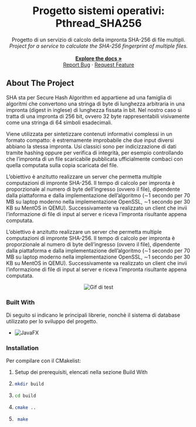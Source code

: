<div align="center">
  <h1 align="center">Progetto sistemi operativi: Pthread_SHA256</h1>

  <p align="center">
    Progetto di un servizio di calcolo della impronta SHA-256 di file multipli.
    <br />
    <i>Project for a service to calculate the SHA-256 fingerprint of multiple files.</i>
    <br />
    <br />
    <a href="https://github.com/lorenzogasparini/ProgettoIngegneriaSw/tree/main/doc"><strong>Explore the docs »</strong></a>
    <br />
    <a href="https://github.com/lorenzogasparini/ProgettoIngegneriaSw/issues/new?labels=bug&template=bug-report---.md">Report Bug</a>
    &middot;
    <a href="https://github.com/lorenzogasparini/ProgettoIngegneriaSw/issues/new?labels=enhancement&template=feature-request---.md">Request Feature</a>
  </p>
</div>

<!-- TABLE OF CONTENTS
<details>
  <summary>Table of Contents</summary>
  <ol>
    <li>
      <a href="#about-the-project">About The Project</a>
      <ul>
        <li><a href="#built-with">Built With</a></li>
      </ul>
    </li>
    <li>
      <a href="#getting-started">Getting Started</a>
      <ul>
        <li><a href="#prerequisites">Prerequisites</a></li>
        <li><a href="#installation">Installation</a></li>
      </ul>
    </li>
    <li><a href="#usage">Usage</a></li>
    <li><a href="#roadmap">Roadmap</a></li>
    <li><a href="#contributing">Contributing</a></li>
    <li><a href="#license">License</a></li>
    <li><a href="#contact">Contact</a></li>
    <li><a href="#acknowledgments">Acknowledgments</a></li>
  </ol>
</details>
-->

<!-- ABOUT THE PROJECT -->
## About The Project

SHA sta per Secure Hash Algorithm ed appartiene ad una famiglia di algoritmi che convertono una stringa di byte di lunghezza arbitraria in una impronta (digest in inglese) di lunghezza fissata in bit. Nel nostro caso si tratta di una impronta di 256 bit, ovvero 32 byte rappresentabili visivamente come una stringa di 64 simboli esadecimali. 

Viene utilizzata per sintetizzare contenuti informativi complessi in un formato compatto: è estremamente improbabile che due input diversi abbiano la stessa impronta. Usi classici sono per indicizzazione di dati tramite hashing oppure per verifica di integrità, per esempio controllando che l’impronta di un file scaricabile pubblicata ufficialmente combaci con quella computata sulla copia scaricata del file.

L’obiettivo è anzitutto realizzare un server che permetta multiple computazioni di impronte SHA-256. Il tempo di calcolo per impronta è proporzionale al numero di byte dell’ingresso (ovvero il file), dipendente
dalla piattaforma e dalla implementazione dell’algoritmo (∼1 secondo per 70 MB su laptop moderno nella implementazione OpenSSL, ∼1 secondo per 30 KB su MentOS in QEMU). Successivamente va realizzato un client che invii l’informazione di file di input al server e riceva l’impronta risultante appena computata.

L’obiettivo è anzitutto realizzare un server che permetta multiple computazioni di impronte SHA-256. Il tempo di calcolo per impronta è proporzionale al numero di byte dell’ingresso (ovvero il file), dipendente dalla piattaforma e dalla implementazione dell’algoritmo (∼1 secondo per 70 MB su laptop moderno nella implementazione OpenSSL, ∼1 secondo per 30 KB su MentOS in QEMU). Successivamente va realizzato un client che invii l’informazione di file di input al server e riceva l’impronta risultante appena computata.

<p align="center">
  <img src="https://github.com/lorenzogasparini/Pthread_SHA256Project/bin/test.gif" alt="Gif di test" />
</p>

### Built With

Di seguito si indicano le principali librerie, nonchè il sistema di database utilizzato per lo sviluppo del progetto.

* ![JavaFX](https://img.shields.io/badge/CMAKE-red?style=for-the-badge)

### Installation

Per compilare con il CMakelist:
1. Setup dei prerequisiti, elencati nella sezione Build With
2. ```sh
   mkdir build
   ```
3. ```sh
   cd build
   ```
4. ```sh
   cmake ..
   ```
5. ```sh
    make
   ```

[java-shield]: https://img.shields.io/badge/CMAKE-red?style=for-the-badge
[sqlite-shield]: https://img.shields.io/badge/Database-SQLite-blue?style=for-the-badge
